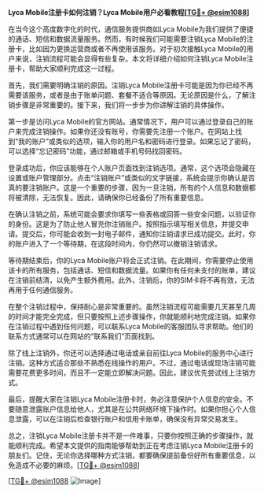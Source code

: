 **Lyca Mobile注册卡如何注销？Lyca Mobile用户必看教程[[TG💪+ @esim1088](https://t.me/s/esim1088)]**

在当今这个高度数字化的时代，通信服务提供商如Lyca Mobile为我们提供了便捷的通话、短信和数据流量服务。然而，有时候我们可能需要注销Lyca Mobile的注册卡，比如因为更换运营商或者不再使用该服务。对于初次接触Lyca Mobile的用户来说，注销流程可能会显得有些复杂。本文将详细介绍如何注销Lyca Mobile注册卡，帮助大家顺利完成这一过程。

首先，我们需要明确注销的原因。注销Lyca Mobile注册卡可能是因为你已经不再需要该服务，或者是由于账单问题、套餐不适合等原因。无论原因是什么，了解注销步骤是非常重要的。接下来，我们将一步步为你讲解注销的具体操作。

第一步是访问Lyca Mobile的官方网站。通常情况下，用户可以通过登录自己的账户来完成注销操作。如果你还没有账号，你需要先注册一个账户。在网站上找到“我的账户”或类似的选项，输入你的用户名和密码进行登录。如果忘记了密码，可以选择“忘记密码”功能，通过邮箱或手机号码找回密码。

登录成功后，你应该能够在个人账户页面找到注销选项。通常，这个选项会隐藏在设置或账户管理部分。点击“注销账户”或类似的文字链接，系统会提示你确认是否真的要注销账户。这是一个重要的步骤，因为一旦注销，所有的个人信息和数据都将被清除，无法恢复。因此，请确保你已经备份了所有重要信息。

在确认注销之前，系统可能会要求你填写一些表格或回答一些安全问题，以验证你的身份。这是为了防止他人冒充你注销账户。按照指示填写相关信息，并提交申请。提交后，你可能会收到一封电子邮件，通知你注销请求已成功提交。此时，你的账户进入了一个等待期，在这段时间内，你仍然可以撤销注销请求。

等待期结束后，你的Lyca Mobile账户将会正式注销。在此期间，你需要停止使用该卡的所有服务，包括通话、短信和数据流量。如果你有任何未支付的账单，建议在注销前结清，以免产生额外费用。此外，注销后，你的SIM卡将不再有效，无法再用于任何通信服务。

在整个注销过程中，保持耐心是非常重要的。虽然注销流程可能需要几天甚至几周的时间才能完全完成，但只要按照上述步骤操作，你就能顺利地完成注销。如果你在注销过程中遇到任何问题，可以联系Lyca Mobile的客服团队寻求帮助。他们的联系方式通常可以在网站的“联系我们”页面找到。

除了线上注销外，你还可以选择通过电话或亲自前往Lyca Mobile的服务中心进行注销。这种方式适合那些不熟悉在线操作的用户。不过，通过电话或现场注销可能需要花费更多时间，而且不一定能立即解决问题。因此，建议优先尝试线上注销方式。

最后，提醒大家在注销Lyca Mobile注册卡时，务必注意保护个人信息的安全。不要随意泄露账户信息给他人，尤其是在公共网络环境下操作时。如果你担心个人信息泄露，可以在注销后检查银行账户和信用卡账单，确保没有异常交易发生。

总之，注销Lyca Mobile注册卡并不是一件难事，只要你按照正确的步骤操作，就能顺利完成。希望本文提供的指南能够帮助到正在考虑注销Lyca Mobile注册卡的朋友们。记住，无论你选择哪种方式注销，都要确保提前备份好所有重要信息，以免造成不必要的麻烦。[[TG💪+ @esim1088](https://t.me/s/esim1088)]

[[TG💪+ @esim1088](https://t.me/s/esim1088) ![Image](https://i.postimg.cc/4NQfJmqS/Snipaste-2025-05-13-00-14-12.png)]